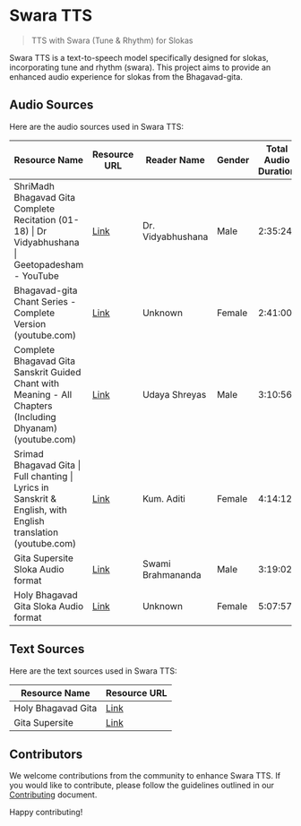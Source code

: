 # Swara TTS

> TTS with Swara (Tune & Rhythm) for Slokas

Swara TTS is a text-to-speech model specifically designed for slokas, incorporating tune and rhythm (swara). This project aims to provide an enhanced audio experience for slokas from the Bhagavad-gita.

## Audio Sources

Here are the audio sources used in Swara TTS:

| Resource Name                                                                                                 | Resource URL                                                                          | Reader Name       | Gender | Total Audio Duration |
| ------------------------------------------------------------------------------------------------------------- | ------------------------------------------------------------------------------------- | ----------------- | ------ | -------------------- |
| ShriMadh Bhagavad Gita Complete Recitation (01-18) \| Dr Vidyabhushana \| Geetopadesham - YouTube             | [Link](https://www.youtube.com/watch?v=tZxnilHN8EE&ab_channel=GaanasampadaDevotional) | Dr. Vidyabhushana | Male   | 2:35:24              |
| Bhagavad-gita Chant Series - Complete Version (youtube.com)                                                   | [Link](https://www.youtube.com/watch?v=E53GuZ8NFQw&ab_channel=BrajaBeats)             | Unknown           | Female | 2:41:00              |
| Complete Bhagavad Gita Sanskrit Guided Chant with Meaning - All Chapters (Including Dhyanam) (youtube.com)    | [Link](https://www.youtube.com/watch?v=WITUOwi3EYk)                                   | Udaya Shreyas     | Male   | 3:10:56              |
| Srimad Bhagavad Gita \| Full chanting \| Lyrics in Sanskrit & English, with English translation (youtube.com) | [Link](https://www.youtube.com/watch?v=C5UHgA9C3kw)                                   | Kum. Aditi        | Female | 4:14:12              |
| Gita Supersite Sloka Audio format                                                                             | [Link](https://www.gitasupersite.iitk.ac.in/)                                         | Swami Brahmananda | Male   | 3:19:02              |
| Holy Bhagavad Gita Sloka Audio format                                                                         | [Link](https://www.holy-bhagavad-gita.org/)                                           | Unknown           | Female | 5:07:57              |

## Text Sources

Here are the text sources used in Swara TTS:

| Resource Name      | Resource URL                                        |
| ------------------ | --------------------------------------------------- |
| Holy Bhagavad Gita | [Link](https://www.holy-bhagavad-gita.org/)         |
| Gita Supersite     | [Link](https://www.gitasupersite.iitk.ac.in/srimad) |


## Contributors

We welcome contributions from the community to enhance Swara TTS. If you would like to contribute, please follow the guidelines outlined in our [Contributing](CONTRIBUTING.md) document.

Happy contributing!

